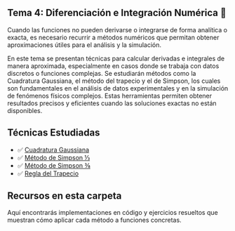 ## Tema 4: Diferenciación e Integración Numérica 📐

Cuando las funciones no pueden derivarse o integrarse de forma analítica o exacta, es necesario recurrir a métodos numéricos que permitan obtener aproximaciones útiles para el análisis y la simulación.

En este tema se presentan técnicas para calcular derivadas e integrales de manera aproximada, especialmente en casos donde se trabaja con datos discretos o funciones complejas. Se estudiarán métodos como la Cuadratura Gaussiana, el método del trapecio y el de Simpson, los cuales son fundamentales en el análisis de datos experimentales y en la simulación de fenómenos físicos complejos. Estas herramientas permiten obtener resultados precisos y eficientes cuando las soluciones exactas no están disponibles.

## Técnicas Estudiadas

- ✅ [Cuadratura Gaussiana](https://github.com/nadfernanda/Metodos_Numericos/blob/main/tema-4/Cuadratura%20Gaussiana.md)
- ✅ [Método de Simpson ⅓](https://github.com/nadfernanda/Metodos_Numericos/blob/main/tema-4/Método%20de%20Simpson%20⅓.md)
- ✅ [Método de Simpson ⅜](https://github.com/nadfernanda/Metodos_Numericos/blob/main/tema-4/Método%20de%20Simpson%20⅜.md)
- ✅ [Regla del Trapecio](https://github.com/nadfernanda/Metodos_Numericos/blob/main/tema-4/Regla%20del%20trapecio.md)

## Recursos en esta carpeta

Aquí encontrarás implementaciones en código y ejercicios resueltos que muestran cómo aplicar cada método a funciones concretas.
